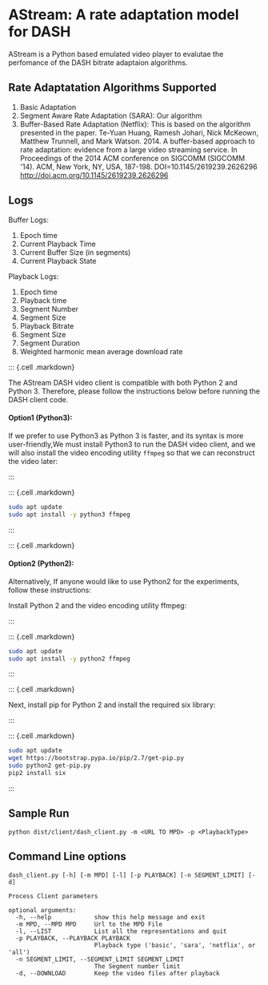 AStream: A rate adaptation model for DASH
==================
AStream is a Python based emulated video player to evalutae the perfomance of the DASH bitrate adaptaion algorithms.


Rate Adaptatation Algorithms Supported
--------------------------------------
1. Basic Adaptation
2. Segment Aware Rate Adaptation (SARA): Our algorithm
3. Buffer-Based Rate Adaptation (Netflix): This is based on the algorithm presented in the paper. 
   Te-Yuan Huang, Ramesh Johari, Nick McKeown, Matthew Trunnell, and Mark Watson. 2014. A buffer-based approach to rate adaptation: evidence from a large video streaming service. In Proceedings of the 2014 ACM conference on SIGCOMM (SIGCOMM '14). ACM, New York, NY, USA, 187-198. DOI=10.1145/2619239.2626296 http://doi.acm.org/10.1145/2619239.2626296

Logs
----

Buffer Logs:

1. Epoch time
2. Current Playback Time
3. Current Buffer Size (in segments)
4. Current Playback State

Playback Logs:

1. Epoch time
2. Playback time
3. Segment Number
4. Segment Size
5. Playback Bitrate 
6. Segment Size 
7. Segment Duration
8. Weighted harmonic mean average download rate


::: {.cell .markdown}


The AStream DASH video client is compatible with both Python 2 and Python 3. Therefore, please follow the instructions below before running the DASH client code.

#### Option1 (Python3):
If we prefer to use Python3 as Python 3 is faster, and its syntax is more user-friendly,We must install Python3 to run the DASH video client, and we will also install the video encoding utility `ffmpeg` so that we can reconstruct the video later:

:::


::: {.cell .markdown}
```bash
sudo apt update
sudo apt install -y python3 ffmpeg
```
:::



::: {.cell .markdown}

#### Option2 (Python2):
Alternatively, If anyone would like to use Python2 for the experiments, follow these instructions:

Install Python 2 and the video encoding utility ffmpeg:

:::


::: {.cell .markdown}
```bash
sudo apt update
sudo apt install -y python2 ffmpeg
```
:::



::: {.cell .markdown}

Next, install pip for Python 2 and install the required six library:

:::


::: {.cell .markdown}
```bash
sudo apt update
wget https://bootstrap.pypa.io/pip/2.7/get-pip.py
sudo python2 get-pip.py
pip2 install six
```
:::

Sample Run
----------
```
python dist/client/dash_client.py -m <URL TO MPD> -p <PlaybackType> 
```

Command Line options
--------------------
```
dash_client.py [-h] [-m MPD] [-l] [-p PLAYBACK] [-n SEGMENT_LIMIT] [-d]

Process Client parameters

optional arguments:
  -h, --help            show this help message and exit
  -m MPD, --MPD MPD     Url to the MPD File
  -l, --LIST            List all the representations and quit
  -p PLAYBACK, --PLAYBACK PLAYBACK
                        Playback type ('basic', 'sara', 'netflix', or 'all')
  -n SEGMENT_LIMIT, --SEGMENT_LIMIT SEGMENT_LIMIT
                        The Segment number limit
  -d, --DOWNLOAD        Keep the video files after playback
```
